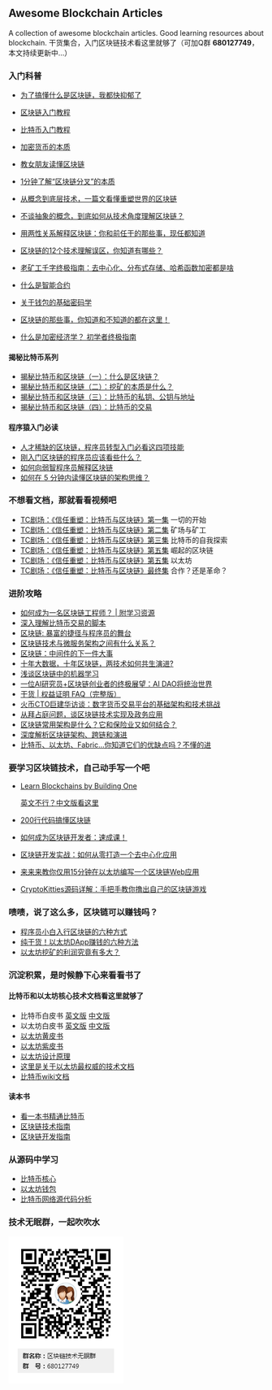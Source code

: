 ## Awesome Blockchain Articles 

A collection of awesome blockchain articles. Good learning resources about blockchain. 干货集合，入门区块链技术看这里就够了（可加Q群 **680127749**，本文持续更新中...）



### 入门科普

- [为了搞懂什么是区块链，我都快抑郁了](https://mp.weixin.qq.com/s/AG9D9GdkD8Dvfa6mvZsCYA)


- [区块链入门教程](http://www.ruanyifeng.com/blog/2017/12/blockchain-tutorial.html)

- [比特币入门教程](http://www.ruanyifeng.com/blog/2018/01/bitcoin-tutorial.html)

- [加密货币的本质](http://mp.weixin.qq.com/s/NgYXya3FMQ4TJa8U5bwS_A)


- [教女朋友读懂区块链](http://mp.weixin.qq.com/s/WtsVpHxlhjbbQFDHBTd92w)
- [1分钟了解“区块链分叉”的本质](http://mp.weixin.qq.com/s/cWCiYbg7-1e-r4qLTiUIpw)


- [从概念到底层技术，一篇文看懂重塑世界的区块链](https://mp.weixin.qq.com/s?__biz=MzU1NDA4NjU2MA==&mid=2247486406&idx=1&sn=8dd0dbbe53f21461acb2d3088ced683e&chksm=fbe9b209cc9e3b1ff688bbb745ff83335ab033605493d5add44d2defe608b378d887088b7222&scene=27#wechat_redirect)

- [不谈抽象的概念，到底如何从技术角度理解区块链？](https://mp.weixin.qq.com/s?__biz=MzIwMzg1ODcwMw==&mid=2247486412&idx=1&sn=09c76bf6b2c8b6c4c24ae6b4a69a42e6&chksm=96c9bdaca1be34ba3feba2b5aaf16e1128fdd50046860c7f9d95483eae294601c8b06f33a8f9&scene=27#wechat_redirect)

- [用两性关系解释区块链：你和前任干的那些事，现任都知道](http://view.inews.qq.com/a/TEC201801160243663M)

- [区块链的12个技术理解误区，你知道有哪些？](http://view.inews.qq.com/a/TEC2018021200321202)

- [老矿工千字终极指南：去中心化、分布式存储、哈希函数加密都是啥](http://view.inews.qq.com/a/20180131A014SV00)

- [什么是智能合约](https://ethfans.org/wikis/%E6%99%BA%E8%83%BD%E5%90%88%E7%BA%A6)

- [关于钱包的基础密码学](https://ethfans.org/aaaaaashu/articles/602)

- [区块链的那些事，你知道和不知道的都在这里！](https://m.aliyun.com/yunqi/articles/361909?utm_content=m_40142) 

- [什么是加密经济学？ 初学者终极指南](https://mp.weixin.qq.com/s/ftFRNtzlhlnYKVsDvdQb7g)


#### 揭秘比特币系列

- [揭秘比特币和区块链（一）：什么是区块链？](http://mp.weixin.qq.com/s?__biz=MzIwMzg1ODcwMw==&mid=2247486444&amp;idx=1&amp;sn=4d90f461b5ca0d0576a16b15ce10c189&source=41#wechat_redirect)
- [揭秘比特币和区块链（二）：挖矿的本质是什么？](http://mp.weixin.qq.com/s?__biz=MzIwMzg1ODcwMw==&mid=2247486443&amp;idx=1&amp;sn=30359caeeec5fb522c68c1bd9aaee54b&source=41#wechat_redirect)
- [揭秘比特币和区块链（三）：比特币的私钥、公钥与地址](http://mp.weixin.qq.com/s?__biz=MzIwMzg1ODcwMw==&mid=2247486442&amp;idx=1&amp;sn=010e9433a342d592b12aba491980992b&source=41#wechat_redirect)
- [揭秘比特币和区块链（四）：比特币的交易](https://mp.weixin.qq.com/s?__biz=MzIwMzg1ODcwMw==&mid=2247486431&idx=1&sn=b44ac20769bf06e2eae03b7988777c26&chksm=96c9bdbfa1be34a9bb993724ddc27f500e3f5f3fe63d4e4747498b1d730b759e6095cabaed2f&scene=27#wechat_redirect)

#### 程序猿入门必读

- [人才稀缺的区块链，程序员转型入门必看这四项技能](https://mp.weixin.qq.com/s/FMTw5WgOpfNSdvTUzq8IMA)
- [刚入门区块链的程序员应该看些什么？](https://mp.weixin.qq.com/s/13UNWOe0W7bYUs8Q7piEUA)
- [如何向弱智程序员解释区块链](https://mp.weixin.qq.com/s/5Av0f8Cm_HU2sW_m1IgHKg)
- [如何在 5 分钟内读懂区块链的架构思维？](http://mp.weixin.qq.com/s/Gf7ux-4SU1LMN_28drDjxw)


### 不想看文档，那就看看视频吧

- [TC剧场：《信任重塑：比特币与区块链》第一集](https://mp.weixin.qq.com/s/Sf24To-WmnSYVJ8hzMljhQ) 一切的开始
- [TC剧场：《信任重塑：比特币与区块链》第二集](https://mp.weixin.qq.com/s/cl5BkFPtsaw1C6aGVj51fg) 矿场与矿工 
- [TC剧场：《信任重塑：比特币与区块链》第三集](https://mp.weixin.qq.com/s/h6gm6fkzdLOkRgajsX7baA) 比特币的自我探索
- [TC剧场：《信任重塑：比特币与区块链》第五集](https://mp.weixin.qq.com/s/pmWBPh8TTeiBJu7hDK44oQ) 崛起的区块链 
- [TC剧场：《信任重塑：比特币与区块链》第五集](https://mp.weixin.qq.com/s/DYLHvahnM_mfg8py9lxeUA) 以太坊
- [TC剧场：《信任重塑：比特币与区块链》最终集](https://mp.weixin.qq.com/s/6RoyCedsxyOMRTJHBotKNA) 合作？还是革命？

### 进阶攻略

- [如何成为一名区块链工程师？ | 附学习资源](https://mp.weixin.qq.com/s/_UjgFkC_ins2svFPvduvhw)
- [深入理解比特币交易的脚本](http://mp.weixin.qq.com/s/tbU9Pg0vQkA7JdKSgNyPAQ)
- [区块链: 暴富的捷径与程序员的舞台](https://mp.weixin.qq.com/s?__biz=MzU1NDA4NjU2MA==&mid=2247487888&idx=1&sn=931b65213c5f893047ad4edfb60b1a2e&chksm=fbe9a85fcc9e2149db6f60a7f8bbe5fe2326a33a3177c10f98693fc301418ee907544b18f2cc&scene=27#wechat_redirect)
- [区块链技术与微服务架构之间有什么关系？](https://mp.weixin.qq.com/s?__biz=MzIwMzg1ODcwMw==&mid=2247486248&idx=1&sn=9d546966dce0d4934e2b1c55f5b5fd89&chksm=96c9bd48a1be345ed441cc61795d474fa0771db4c3a273bec02f6dec28004e805bb808778d5e&scene=27#wechat_redirect)
- [区块链：中间件的下一件大事](http://www.infoq.com/cn/articles/blockchain-middleware)
- [十年大数据，十年区块链，两技术如何共生演进?](https://mp.weixin.qq.com/s?__biz=MzU1NDA4NjU2MA==&mid=2247487002&idx=1&sn=324c8dc2a2ca5b33ec85230bbda80969&chksm=fbe9b7d5cc9e3ec33b7a4e47c97617fa24222972ffe5ba1436b90e0641c47608931f5d62be18&scene=27#wechat_redirect)
- [浅谈区块链中的机器学习](https://mp.weixin.qq.com/s?__biz=MzU1NDA4NjU2MA==&mid=2247486111&idx=2&sn=61d1f672ea9b8a167868ae30107730b5&chksm=fbe9b350cc9e3a46a8e8f28fb0c13d374b122f54af8091058e5bab7d17bbe9e9cacbecb7d7e0&scene=27#wechat_redirect)
- [一位AI研究员+区块链创业者的终极展望：AI DAO将统治世界](http://www.infoq.com/cn/news/2017/01/AI-DAO-rule-world)
- [干货 | 权益证明 FAQ（完整版）](https://ethfans.org/posts/Proof-of-Stake-FAQ-new-2018-3-15)
- [火币CTO巨建华访谈：数字货币交易平台的基础架构和技术挑战](http://www.infoq.com/cn/articles/huobi-cto-interview)
- [从拜占庭问题，谈区块链技术实现及政务应用](https://mp.weixin.qq.com/s/XUSiqTLuQHIcR6uQ4qjutg)
- [区块链常用架构是什么？它和保险业又如何结合？](https://mp.weixin.qq.com/s/mKjEb6TFYzNWexVt9aXCxA)
- [深度解析区块链架构、跨链和演进](https://mp.weixin.qq.com/s/UZzSUhyxsCGAX8K2A9aTcA)
- [比特币、以太坊、Fabric…你知道它们的优缺点吗？不懂的进](http://mp.weixin.qq.com/s/u23PW3FGbnJ_3V3oq2Ickg)

### 要学习区块链技术，自己动手写一个吧

- [Learn Blockchains by Building One](https://hackernoon.com/learn-blockchains-by-building-one-117428612f46) 

  [英文不行？中文版看这里](https://mp.weixin.qq.com/s/vvkvjlTUJJbsHM2792tEqA)


- [200行代码搞懂区块链](http://mp.weixin.qq.com/s/9g-c3_YR4MJ3JWzrQN_b6A)


- [如何成为区块链开发者：速成课！](https://ethfans.org/posts/blockchain-developer-crash-course)
- [区块链开发实战：如何从零打造一个去中心化应用](https://mp.weixin.qq.com/s/3HVo0UWPRQ_VUteP8WwrTg)
- [来来来教你仅用15分钟在以太坊编写一个区块链Web应用](https://mp.weixin.qq.com/s/z8RhtH65w4ES7z5U7l1E9g)
- [CryptoKitties源码详解：手把手教你撸出自己的区块链游戏](http://mp.weixin.qq.com/s/AdrYhQa-m3eh74t1TGwfMg)

### 啧啧，说了这么多，区块链可以赚钱吗？

- [程序员小白入行区块链的六种方式](http://mp.weixin.qq.com/s/ss2nqYrf8OQvDMJa_O8NYg)
- [纯干货！以太坊DApp赚钱的六种方法](http://mp.weixin.qq.com/s/7HEf8x_tXQHo5292MG77yA)
- [以太坊挖矿的利润究竟有多大？](http://mp.weixin.qq.com/s/GbaKPPXQJZOowzHP0BPrFg)


### 沉淀积累，是时候静下心来看看书了

#### 比特币和以太坊核心技术文档看这里就够了

- 比特币白皮书 [英文版](https://bitcoin.org/bitcoin.pdf) [中文版](http://www.8btc.com/wiki/bitcoin-a-peer-to-peer-electronic-cash-system)
- 以太坊白皮书 [英文版](https://github.com/ethereum/wiki/wiki/White-Paper) [中文版](https://ethfans.org/posts/ethereum-whitepaper)
- [以太坊黄皮书](http://gavwood.com/paper.pdf) 
- [以太坊紫皮书](https://ethfans.org/posts/219) 
- [以太坊设计原理](http://ethfans.org/posts/510)
- [这里是关于以太坊最权威的技术文档](https://github.com/ethereum/wiki/wiki)
- [比特币wiki文档](https://zh-cn.bitcoin.it/wiki/%E9%A6%96%E9%A1%B5) 

#### 读本书

- [看一本书精通比特币](http://zhibimo.com/books/wang-miao/mastering-bitcoin) 
- [区块链技术指南](https://www.gitbook.com/book/yeasy/blockchain_guide/details)
- [区块链开发指南](https://yuedu.baidu.com/ebook/dba5c99c8662caaedd3383c4bb4cf7ec4afeb619)

### 从源码中学习

- [比特币核心](https://github.com/bitcoin/bitcoin)
- [以太坊钱包](https://github.com/ethereum/go-ethereum)
- [比特币网络源代码分析](book/比特币网络源代码分析.pdf)


### 技术无眠群，一起吹吹水

![技术无眠群](/img/blockchain_qrcode.png)

